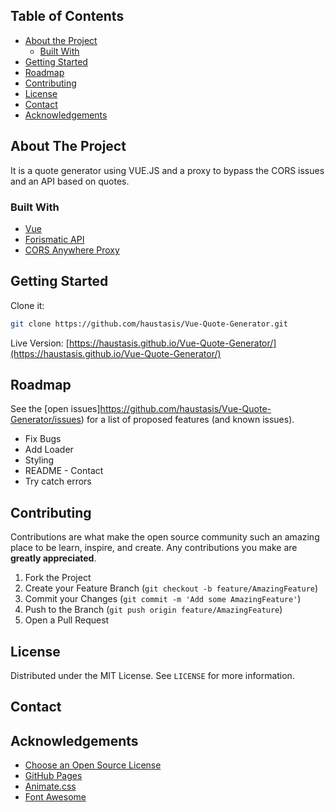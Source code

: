 

<!-- TABLE OF CONTENTS -->
## Table of Contents

* [About the Project](#about-the-project)
  * [Built With](#built-with)
* [Getting Started](#getting-started)
* [Roadmap](#roadmap)
* [Contributing](#contributing)
* [License](#license)
* [Contact](#contact)
* [Acknowledgements](#acknowledgements)



<!-- ABOUT THE PROJECT -->
## About The Project

It is a quote generator using VUE.JS and a proxy to bypass the CORS issues and an API based on quotes.


### Built With

* [Vue](https://vuejs.org/)
* [Forismatic API](https://forismatic.com/en/api/)
* [CORS Anywhere Proxy](https://cryptic-thicket-75396.herokuapp.com/)


<!-- GETTING STARTED -->
## Getting Started

Clone it:
```sh
git clone https://github.com/haustasis/Vue-Quote-Generator.git
```
Live Version: [https://haustasis.github.io/Vue-Quote-Generator/](https://haustasis.github.io/Vue-Quote-Generator/)


<!-- ROADMAP -->
## Roadmap

See the [open issues]https://github.com/haustasis/Vue-Quote-Generator/issues) for a list of proposed features (and known issues).

* Fix Bugs
* Add Loader
* Styling
* README - Contact
* Try catch errors


<!-- CONTRIBUTING -->
## Contributing

Contributions are what make the open source community such an amazing place to be learn, inspire, and create. Any contributions you make are **greatly appreciated**.

1. Fork the Project
2. Create your Feature Branch (`git checkout -b feature/AmazingFeature`)
3. Commit your Changes (`git commit -m 'Add some AmazingFeature'`)
4. Push to the Branch (`git push origin feature/AmazingFeature`)
5. Open a Pull Request


<!-- LICENSE -->
## License

Distributed under the MIT License. See `LICENSE` for more information.


<!-- CONTACT -->
## Contact


<!-- ACKNOWLEDGEMENTS -->
## Acknowledgements
* [Choose an Open Source License](https://choosealicense.com)
* [GitHub Pages](https://pages.github.com)
* [Animate.css](https://daneden.github.io/animate.css)
* [Font Awesome](https://fontawesome.com)


